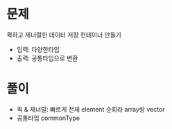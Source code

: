 # 문제
퀵하고 제너럴한 데이터 저장 컨테이너 만들기
- 입력: 다양한타입
- 출력: 공통타입으로 변환

# 풀이
- 퀵 & 제너럴: 빠르게 전체 element 순회라 array랑 vector
- 공통타입 commonType

